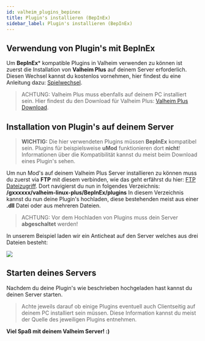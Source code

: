 ```yaml
---
id: valheim_plugins_bepinex
title: Plugin's installieren (BepInEx)
sidebar_label: Plugin's installieren (BepInEx)
---
```


## Verwendung von Plugin's mit BepInEx

Um **BepInEx*** kompatible Plugins in Valheim verwenden zu können ist zuerst die Installation von **Valheim Plus** auf deinem Server erforderlich. 
Diesen Wechsel kannst du kostenlos vornehmen, hier findest du eine Anleitung dazu: [Spielwechsel](https://zap-hosting.com/guides/docs/de/gameserver_gameswitch/).

> ACHTUNG: Valheim Plus muss ebenfalls auf deinem PC installiert sein. Hier findest du den Download für Valheim Plus: [Valheim Plus Download](https://www.nexusmods.com/valheim/mods/4).


## Installation von Plugin's auf deinem Server

> **WICHTIG:** Die hier verwendeten Plugins müssen **BepInEx** kompatibel sein. Plugins für beispielsweise **uMod** funktionieren dort **nicht**! 
> Informationen über die Kompatibilität kannst du meist beim Download eines Plugin's sehen.

Um nun Mod's auf deinem Valheim Plus Server installieren zu können muss du zuerst via **FTP** mit diesem verbinden, wie das geht erfährst du hier: [FTP Dateizugriff](https://zap-hosting.com/guides/docs/de/gameserver_ftpaccess/).
Dort navigierst du nun in folgendes Verzeichnis: **/gxxxxxx/valheim-linux-plus/BepInEx/plugins**
In diesem Verzeichnis kannst du nun deine Plugin's hochladen, diese bestehenden meist aus einer **.dll** Datei oder aus mehreren Dateien.

> ACHTUNG: Vor dem Hochladen von Plugins muss dein Server **abgeschaltet** werden!

In unserem Beispiel laden wir ein Anticheat auf den Server welches aus drei Dateien besteht: 

![](https://screensaver01.zap-hosting.com/index.php/s/Qbqf3qcKN555byq/preview)


## Starten deines Servers

Nachdem du deine Plugin's wie beschrieben hochgeladen hast kannst du deinen Server starten.

> Achte jeweils darauf ob einige Plugins eventuell auch Clientseitig auf deinem PC installiert sein müssen. Diese Information kannst du meist der Quelle des jeweiligen Plugins entnehmen.


**Viel Spaß mit deinem Valheim Server! :)**
